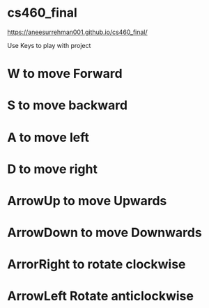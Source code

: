 # cs460_final

<https://aneesurrehman001.github.io/cs460_final/>

Use Keys to play with project

# W to move Forward
# S to move backward
# A to move left
# D to move right

# ArrowUp to move Upwards
# ArrowDown to move Downwards
# ArrorRight to rotate clockwise
# ArrowLeft Rotate anticlockwise
 

